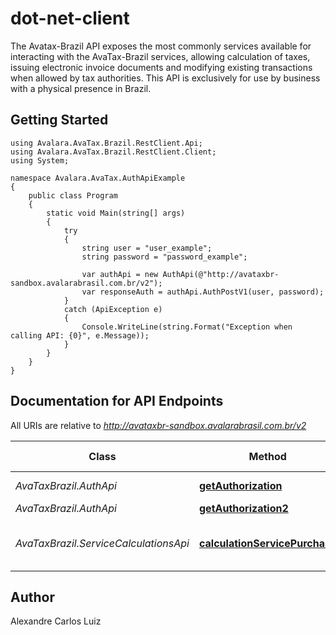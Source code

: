 # dot-net-client

The Avatax-Brazil API exposes the most commonly services available for interacting with the AvaTax-Brazil services, allowing calculation of taxes, issuing electronic invoice documents and modifying existing transactions when allowed by tax authorities. This API is exclusively for use by business with a physical presence in Brazil.

## Getting Started

```
using Avalara.AvaTax.Brazil.RestClient.Api;
using Avalara.AvaTax.Brazil.RestClient.Client;
using System;

namespace Avalara.AvaTax.AuthApiExample
{
    public class Program
    {
        static void Main(string[] args)
        {
            try
            {
                string user = "user_example";
                string password = "password_example";

                var authApi = new AuthApi(@"http://avataxbr-sandbox.avalarabrasil.com.br/v2");
                var responseAuth = authApi.AuthPostV1(user, password);
            }
            catch (ApiException e)
            {
                Console.WriteLine(string.Format("Exception when calling API: {0}", e.Message));
            }
        }
    }
}
```

## Documentation for API Endpoints

All URIs are relative to *http://avataxbr-sandbox.avalarabrasil.com.br/v2*

Class | Method | HTTP request | Description
------------ | ------------- | ------------- | -------------
*AvaTaxBrazil.AuthApi* | [**getAuthorization**](docs/AuthApi.md#getAuthorization) | **POST** /v2/auth | authorization
*AvaTaxBrazil.AuthApi* | [**getAuthorization2**](docs/AuthApi.md#getAuthorization2) | **POST** /auth | authorization
*AvaTaxBrazil.ServiceCalculationsApi* | [**calculationServicePurchase**](docs/ServiceCalculationsApi.md#calculationServicePurchase) | **POST** /calculations?service-purchase | Calculation Method

## Author

Alexandre Carlos Luiz

